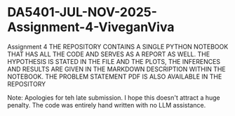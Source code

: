 # DA5401-JUL-NOV-2025-Assignment-4-ViveganViva
Assignment 4
THE REPOSITORY CONTAINS A SINGLE PYTHON NOTEBOOK THAT HAS ALL THE CODE AND SERVES AS A REPORT AS WELL. THE HYPOTHESIS IS STATED IN THE FILE AND THE PLOTS, THE INFERENCES AND RESULTS ARE GIVEN IN THE MARKDOWN DESCRIPTION WITHIN THE NOTEBOOK.
THE PROBLEM STATEMENT PDF IS ALSO AVAILABLE IN THE REPOSITORY

Note: Apologies for teh late submission. I hope this doesn't attract a huge penalty. The code was entirely hand written with no LLM assistance. 
